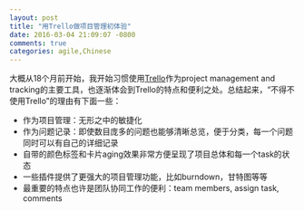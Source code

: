 ```yaml
---
layout: post
title: "用Trello做项目管理初体验"
date: 2016-03-04 21:09:07 -0800
comments: true
categories: agile,Chinese
---
```


大概从18个月前开始，我开始习惯使用<a href='https://trello.com' target="_blank">Trello</a>作为project management and tracking的主要工具，也逐渐体会到Trello的特点和便利之处。总结起来，“不得不使用Trello”的理由有下面一些：

- 作为项目管理：无形之中的敏捷化
- 作为问题记录：即使数目庞多的问题也能够清晰总览，便于分类，每一个问题同时可以有自己的详细记录
- 自带的颜色标签和卡片aging效果非常方便呈现了项目总体和每一个task的状态
- 一些插件提供了更强大的项目管理功能，比如burndown，甘特图等等
- 最重要的特点也许是团队协同工作的便利：team members, assign task, comments
